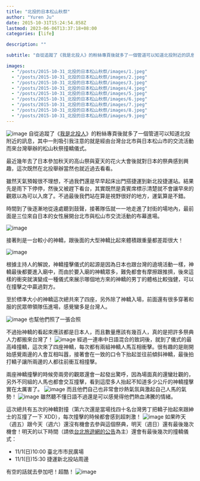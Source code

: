 ```yaml
---
title: "北投的日本松山秋祭"
author: "Yuren Ju"
date: 2015-10-31T15:24:54.858Z
lastmod: 2023-06-06T13:37:18+08:00
categories: [life]

description: ""

subtitle: "自從追蹤了《我是北投人》的粉絲專頁後就多了一個管道可以知道北投附近的訊息，其中一則吸引我注意的就是經由台灣台北市與日本松山市的交流活動而來台灣舉辦的松山秋祭撞轎儀式。"

images:
  - "/posts/2015-10-31_北投的日本松山秋祭/images/1.jpeg"
  - "/posts/2015-10-31_北投的日本松山秋祭/images/2.jpeg"
  - "/posts/2015-10-31_北投的日本松山秋祭/images/3.jpeg"
  - "/posts/2015-10-31_北投的日本松山秋祭/images/4.jpeg"
  - "/posts/2015-10-31_北投的日本松山秋祭/images/5.jpeg"
  - "/posts/2015-10-31_北投的日本松山秋祭/images/6.jpeg"
  - "/posts/2015-10-31_北投的日本松山秋祭/images/7.jpeg"
  - "/posts/2015-10-31_北投的日本松山秋祭/images/8.jpeg"
  - "/posts/2015-10-31_北投的日本松山秋祭/images/9.jpeg"
---
```


![image](/posts/2015-10-31_北投的日本松山秋祭/images/1.jpeg#layoutTextWidth)
自從追蹤了《[我是北投人](https://www.facebook.com/Beitoucitizens/)》的粉絲專頁後就多了一個管道可以知道北投附近的訊息，其中一則吸引我注意的就是經由台灣台北市與日本松山市的交流活動而來台灣舉辦的松山秋祭撞轎儀式。

最近幾年去了日本參加秋天的高山祭與夏天的花火大會後就對日本的祭典感到興趣，這次既然在北投舉辦當然也就近過去看看。

雖然天氣預報很不理想，不過我們還是早早起床出門搭捷運到新北投捷運站。結果先是雨下下停停，然後又被趕下看台，其實既然是貴賓席標示清楚就不會讓早來的觀眾以為可以入席了。不過最後我們站在算是視野很好的地方，運氣算是不錯。

時間到了後逐漸地從遠處聽到鼓聲，接著隊伍就一一地走進了封街的場地內，最前面是三位來自日本的女性展開台北市與松山市交流活動的布幕進場。

![image](/posts/2015-10-31_北投的日本松山秋祭/images/2.jpeg#layoutTextWidth)

接著則是一台較小的神轎，跟後面的大型神轎比起來體積跟重量都差距很大！

![image](/posts/2015-10-31_北投的日本松山秋祭/images/3.jpeg#layoutTextWidth)

根據主持人的解說，神轎撞擊儀式的起源是因為日本也跟台灣的遶境活動一樣，神轎最後都要進入廟中，而由於要入廟的神轎眾多，難免都會有摩擦跟推擠，後來這樣的衝突就演變成一種儀式來展示哪個地方來的神轎的男丁的體格比較強健，可以在撞擊之中贏過對方。

至於標準大小的神轎這次總共來了四座，另外除了神轎入場，前面還有很多穿著和服的民眾帶領隊伍進場，感覺蠻多是台灣人。

![image](/posts/2015-10-31_北投的日本松山秋祭/images/4.jpeg#layoutTextWidth)
也幫他們照了一張合照

不過抬神轎的看起來應該都是日本人，而且數量應該有幾百人，真的是把許多祭典人力都搬來台灣了！
![image](/posts/2015-10-31_北投的日本松山秋祭/images/5.jpeg#layoutTextWidth)
經過一連串中日語混合的致詞後，就到了儀式的最高峰撞轎，這次來了四座神轎，每次都有兩組神轎人馬互相衝擊。很有趣的是剛開始感覺兩邊的人會互相叫囂，接著會在一致的口令下抬起並往前傾斜神轎，最後拍打轎子讓所兩邊的人都往前衝互相撞擊。

兩座神轎撞擊的時候旁兩旁的觀眾還會一起發出驚呼，因為場面真的還蠻壯觀的，另外不同組的人馬也都會交互撞擊，看到這麼多人抬起不知道多少公斤的神轎撞擊實在太厲害了。
![image](/posts/2015-10-31_北投的日本松山秋祭/images/6.jpeg#layoutTextWidth)
而且他們自己也非常會炒熱氣氛與激起自己人馬的氣勢！
![image](/posts/2015-10-31_北投的日本松山秋祭/images/7.jpeg#layoutTextWidth)
雖然聽不懂日語不過還是可以感覺得他們熱血沸騰的情緒。

這次總共有五次的神轎對撞（第六次還是當場找四十名台灣男丁把轎子抬起來跟紳士的互撞了一下 XDD），每次撞擊的時候都會感到超刺激！
![image](/posts/2015-10-31_北投的日本松山秋祭/images/8.jpeg#layoutTextWidth)
如果昨天（週五）跟今天（週六）還沒有機會去參與這個祭典，明天（週日）還有最後幾次機會！明天的以下時間（請依[台北旅遊網的公告](http://www.travel.taipei/frontsite/tw/intro/activityListAction.do?method=doFindActivityById&menuId=2010107&activityId=25212)為主）還會有最後幾次的撞轎儀式：

- 11/1(日)10:00 臺北市市民廣場
- 11/1(日)15:30 捷運新北投站周邊

有空的話就去參加吧！超酷！
![image](/posts/2015-10-31_北投的日本松山秋祭/images/9.jpeg#layoutTextWidth)
